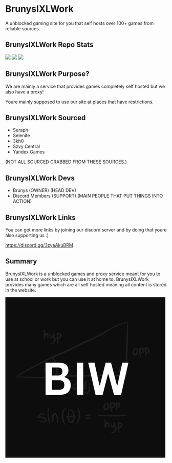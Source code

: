 # BrunysIXLWork
A unblocked gaming site for you that self hosts over 100+ games from reliable sources.

## BrunysIXLWork Repo Stats
<img src="https://img.shields.io/github/repo-size/brunysixlwork/v5?style=for-the-badge&labelColor=%23000000&color=%231c1c1c">
<img src="https://img.shields.io/github/stars/brunysixlwork/v5?style=for-the-badge&labelColor=%23000000&color=%231c1c1c">
<img src="https://img.shields.io/github/forks/brunysixlwork/v5?style=for-the-badge&labelColor=000000&color=1c1c1c">

## BrunysIXLWork Purpose?
We are mainly a service that provides games completely self hosted but we also have a proxy!

Youre mainly supposed to use our site at places that have restrictions.

## BrunysIXLWork Sourced
- Seraph
- Selenite
- 3kh0
- Szvy Central
- Yandex Games

(NOT ALL SOURCED GRABBED FROM THESE SOURCES.)

## BrunysIXLWork Devs
- Brunys (OWNER) (HEAD DEV)
- Discord Members (SUPPORT) (MAIN PEOPLE THAT PUT THINGS INTO ACTION)

## BrunysIXLWork Links
You can get more links by joining our discord server and by doing that youre also supporting us :)

https://discord.gg/3zyaAkuBRM 

## Summary
BrunysIXLWork is a unblocked games and proxy service meant for you to use at school or work but you can use it at home to. BrunysIXLWork provides many games which are all self hosted meaning all content is stored in the website.

![logo](./storage/images/logo.png "biw")
